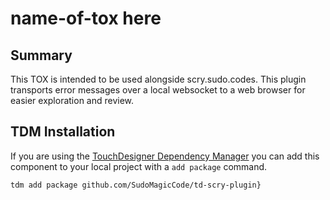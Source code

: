 # name-of-tox here

## Summary

This TOX is intended to be used alongside scry.sudo.codes. This plugin transports error messages over a local websocket to a web browser for easier exploration and review.

## TDM Installation

If you are using the [TouchDesigner Dependency Manager](https://github.com/SudoMagicCode/TouchDesigner-Dependency-Manager) you can add this component to your local project with a `add package` command.

```shell
tdm add package github.com/SudoMagicCode/td-scry-plugin}
```
